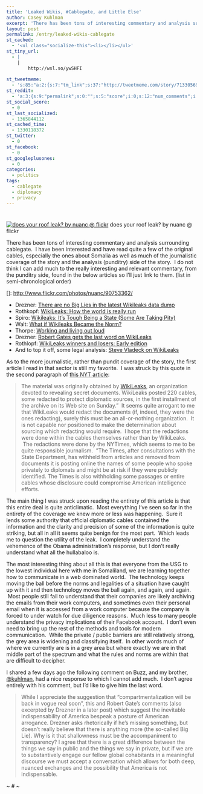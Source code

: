 ```yaml
---
title: 'Leaked Wikis, #Cablegate, and Little Else'
author: Casey Kuhlman
excerpt: 'There has been tons of interesting commentary and analysis surrounding cablegate.  I have been interested and have read quite a few of the original cables, especially the ones about Somalia as well as much of the journalistic coverage of the story and the analysis (punditry) side of the story.  The main thing I was struck upon reading the entirety of this article is that this entire deal is quite anticlimatic. '
layout: post
permalink: /entry/leaked-wikis-cablegate
st_cached:
  - '<ul class="socialize-this"><li></li></ul>'
st_tiny_url:
  - |
    |
        http://wsl.so/ywSHFI
        
st_tweetmeme:
  - 's:85:"a:2:{s:7:"tm_link";s:37:"http://tweetmeme.com/story/7133056920";s:9:"url_count";i:0;}";'
st_reddit:
  - 'a:3:{s:9:"permalink";s:0:"";s:5:"score";i:0;s:12:"num_comments";i:0;}'
st_social_score:
  - 0
st_last_socialized:
  - 1365844112
st_cached_time:
  - 1330118372
st_twitter:
  - 0
st_facebook:
  - 0
st_googleplusones:
  - 0
categories:
  - politics
tags:
  - cablegate
  - diplomacy
  - privacy
---
```

# 

[![does your roof leak? by nuanc @ flickr][2]][2]
does your roof leak? by nuanc @ flickr

There has been tons of interesting commentary and analysis surrounding cablegate.  I have been interested and have read quite a few of the original cables, especially the ones about Somalia as well as much of the journalistic coverage of the story and the analysis (punditry) side of the story.  I do not think I can add much to the really interesting and relevant commentary, from the punditry side, found in the below articles so I’ll just link to them. (list in semi-chronological order)

 []: http://www.flickr.com/photos/nuanc/90753362/

*   Drezner: [There are no Big Lies in the latest Wikileaks data dump][2]
*   Rothkopf: [WikiLeaks: How the world is really run][3]
*   Spiro: [Wikileaks: It’s Tough Being a State (Some Are Taking Pity)][4]
*   Walt: [What if Wikileaks Became the Norm?][5]
*   Thorpe: [Working and living out loud][6]
*   Drezner: [Robert Gates gets the last word on WikiLeaks][7]
*   Rothlopf: [WikiLeaks winners and losers: Early edition][8]
*   And to top it off, some legal analysis: [Steve Vladeck on WikiLeaks][9]

 [2]: http://drezner.foreignpolicy.com/posts/2010/11/29/the_utopianism_of_julian_assange
 [3]: http://rothkopf.foreignpolicy.com/posts/2010/11/29/wikileaks_how_the_world_is_really_run
 [4]: http://feedproxy.google.com/~r/opiniojurisfeed/~3/HXdMhbrik4k/
 [5]: http://walt.foreignpolicy.com/posts/2010/11/30/no_secrets
 [6]: http://kmonadollaraday.wordpress.com/2010/11/30/working-and-living-out-loud/
 [7]: http://drezner.foreignpolicy.com/posts/2010/12/01/robert_gates_gets_the_last_word_on_wikileaks
 [8]: http://rothkopf.foreignpolicy.com/posts/2010/12/01/wikileaks_winners_and_losers_early_edition
 [9]: http://feedproxy.google.com/~r/opiniojurisfeed/~3/GGwM2RM8dN8/

As to the more journalistic, rather than pundit coverage of the story, the first article I read in that sector is still my favorite.  I was struck by this quote in the second paragraph of [this NYT article][10]:

 [10]: http://www.nytimes.com/2010/11/29/world/29cables.html?_r=2?_r=1&pagewanted=all

> The material was originally obtained by [WikiLeaks][11], an organization devoted to revealing secret documents. WikiLeaks posted 220 cables, some redacted to protect diplomatic sources, in the first installment of the archive on its Web site on Sunday.”  It seems quite arrogant to me that WikiLeaks would redact the documents (if, indeed, they were the ones redacting), surely this must be an all-or-nothing organization.  It is not capable nor positioned to make the determination about sourcing which redacting would require.  I hope that the redactions were done within the cables themselves rather than by WikiLeaks.  The redactions were done by the NYTimes, which seems to me to be quite responsible journalism.  ”The Times, after consultations with the State Department, has withheld from articles and removed from documents it is posting online the names of some people who spoke privately to diplomats and might be at risk if they were publicly identified. The Times is also withholding some passages or entire cables whose disclosure could compromise American intelligence efforts.

 [11]: http://topics.nytimes.com/top/reference/timestopics/organizations/w/wikileaks/index.html?inline=nyt-org "More articles about WikiLeaks."

The main thing I was struck upon reading the entirety of this article is that this entire deal is quite anticlimatic.  Most everything I’ve seen so far in the entirety of the coverage we knew more or less was happening.  Sure it lends some authority that official diplomatic cables contained the information and the clarity and precision of some of the information is quite striking, but all in all it seems quite benign for the most part.  Which leads me to question the utility of the leak.  I completely understand the vehemence of the Obama administration’s response, but I don’t really understand what all the hullabaloo is.

The most interesting thing about all this is that everyone from the USG to the lowest individual here with me in Somaliland, we are learning together how to communicate in a web dominated world.  The technology keeps moving the ball before the norms and legalities of a situation have caught up with it and then technology moves the ball again, and again, and again.  Most people still fail to understand that their companies are likely archiving the emails from their work computers, and sometimes even their personal email when it is accessed from a work computer because the company is forced to under watch for due diligence reasons.  Much less to many people understand the privacy implications of their Facebook account.  I don’t even need to bring up the rest of the methods and tools for modern communication.  While the private / public barriers are still relatively strong, the grey area is widening and classifying itself.  In other words much of where we currently are is in a grey area but where exactly we are in that middle part of the spectrum and what the rules and norms are within that are difficult to decipher.

I shared a few days ago the following comment on Buzz, and my brother, [@kuhlman][12], had a nice response to which I cannot add much.  I don’t agree entirely with his comment, but I’d like to give him the last word.

 [12]: http://twitter.com/kuhlman

> While I appreciate the suggestion that “compartmentalization will be back in vogue real soon”, this and Robert Gate’s comments (also excerpted by Drezner in a later post) which suggest the inevitable indispensability of America bespeak a posture of American arrogance. Drezner asks rhetorically if he’s missing something, but doesn’t really believe that there is anything more (the so-called Big Lie). Why is it that shallowness must be the accompaniment to transparency? I agree that there is a great difference between the things we say in public and the things we say in private, but if we are to substantively engage our fellow global cohabitants in a meaningful discourse we must accept a conversation which allows for both deep, nuanced exchanges and the possibility that America is not indispensable.

~ # ~